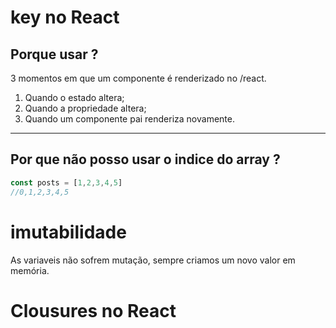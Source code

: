 # key no React

## Porque usar ?

3 momentos em que um componente é renderizado no /react.

1. Quando o estado altera;
2. Quando a propriedade altera;
3. Quando um componente pai renderiza novamente.

----------------------------------------------------------------
## Por que não posso usar o indice do array ?

```js
const posts = [1,2,3,4,5]
//0,1,2,3,4,5
```

# imutabilidade

As variaveis não sofrem mutação, sempre criamos um novo valor em memória.

# Clousures no React 


```js
